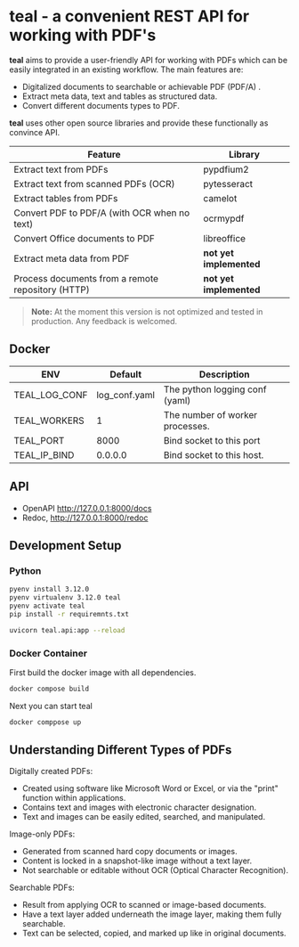 # teal - a convenient REST API for working with PDF's

**teal** aims to provide a user-friendly API for working with PDFs which can be easily integrated in an existing
workflow. The main features are:

- Digitalized documents to searchable or achievable PDF (PDF/A) .
- Extract meta data, text and tables as structured data.
- Convert different documents types to PDF.

**teal** uses other open source libraries and provide these functionally as convince API.

| Feature                                           | Library                 |
|---------------------------------------------------|-------------------------|
| Extract text from PDFs                            | pypdfium2               |
| Extract text from scanned PDFs (OCR)              | pytesseract             |
| Extract tables from PDFs                          | camelot                 |
| Convert PDF to PDF/A (with OCR when no text)      | ocrmypdf                |
| Convert Office documents to PDF                   | libreoffice             |
| Extract meta data from PDF                        | **not yet implemented** |
| Process documents from a remote repository (HTTP) | **not yet implemented** |

> **Note:** At the moment this version is not optimized and tested in production. Any feedback is welcomed.

## Docker

| ENV           | Default       | Description                     |
|---------------|---------------|---------------------------------|
| TEAL_LOG_CONF | log_conf.yaml | The python logging conf (yaml)  |
| TEAL_WORKERS  | 1             | The number of worker processes. |
| TEAL_PORT     | 8000          | Bind socket to this port        |
| TEAL_IP_BIND  | 0.0.0.0       | Bind socket to this host.       |

## API

- OpenAPI http://127.0.0.1:8000/docs
- Redoc, http://127.0.0.1:8000/redoc

## Development Setup

### Python

```bash
pyenv install 3.12.0 
pyenv virtualenv 3.12.0 teal 
pyenv activate teal  
pip install -r requiremnts.txt
```

```bash
uvicorn teal.api:app --reload
```

### Docker Container

First build the docker image with all dependencies.

```bash
docker compose build
```

Next you can start teal

```bash
docker comppose up
```

## Understanding Different Types of PDFs

Digitally created PDFs:

- Created using software like Microsoft Word or Excel, or via the "print" function within applications.
- Contains text and images with electronic character designation.
- Text and images can be easily edited, searched, and manipulated.

Image-only PDFs:

- Generated from scanned hard copy documents or images.
- Content is locked in a snapshot-like image without a text layer.
- Not searchable or editable without OCR (Optical Character Recognition).

Searchable PDFs:

- Result from applying OCR to scanned or image-based documents.
- Have a text layer added underneath the image layer, making them fully searchable.
- Text can be selected, copied, and marked up like in original documents.


